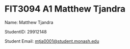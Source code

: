 # FIT3094 A1 Matthew Tjandra
 
 Name: Matthew Tjandra
 
 
 StudentID: 29912148
 
 
 Student Email: mtja0001@student.monash.edu
